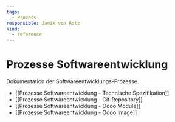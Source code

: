 ```yaml
---
tags:
  - Prozess
responsible: Janik von Rotz
kind:
  - reference
---
```

# Prozesse Softwareentwicklung

Dokumentation der Softwareentwicklungs-Prozesse.

* [[Prozesse Softwareentwicklung - Technische Spezifikation]]
* [[Prozesse Softwareentwicklung - Git-Repository]]
* [[Prozesse Softwareentwicklung - Odoo Module]]
* [[Prozesse Softwareentwicklung - Odoo Image]]